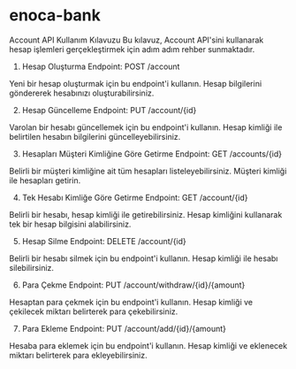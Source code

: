 # enoca-bank

Account API Kullanım Kılavuzu
Bu kılavuz, Account API'sini kullanarak hesap işlemleri gerçekleştirmek için adım adım rehber sunmaktadır.

1. Hesap Oluşturma
Endpoint: POST /account

Yeni bir hesap oluşturmak için bu endpoint'i kullanın. Hesap bilgilerini göndererek hesabınızı oluşturabilirsiniz.

2. Hesap Güncelleme
Endpoint: PUT /account/{id}

Varolan bir hesabı güncellemek için bu endpoint'i kullanın. Hesap kimliği ile belirtilen hesabın bilgilerini güncelleyebilirsiniz.

3. Hesapları Müşteri Kimliğine Göre Getirme
Endpoint: GET /accounts/{id}

Belirli bir müşteri kimliğine ait tüm hesapları listeleyebilirsiniz. Müşteri kimliği ile hesapları getirin.

4. Tek Hesabı Kimliğe Göre Getirme
Endpoint: GET /account/{id}

Belirli bir hesabı, hesap kimliği ile getirebilirsiniz. Hesap kimliğini kullanarak tek bir hesap bilgisini alabilirsiniz.

5. Hesap Silme
Endpoint: DELETE /account/{id}

Belirli bir hesabı silmek için bu endpoint'i kullanın. Hesap kimliği ile hesabı silebilirsiniz.

6. Para Çekme
Endpoint: PUT /account/withdraw/{id}/{amount}

Hesaptan para çekmek için bu endpoint'i kullanın. Hesap kimliği ve çekilecek miktarı belirterek para çekebilirsiniz.

7. Para Ekleme
Endpoint: PUT /account/add/{id}/{amount}

Hesaba para eklemek için bu endpoint'i kullanın. Hesap kimliği ve eklenecek miktarı belirterek para ekleyebilirsiniz.
